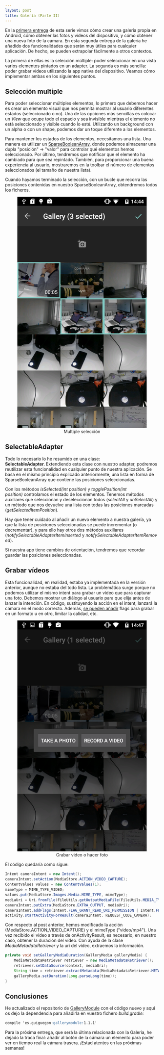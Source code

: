 ```yaml
---
layout: post
title: Galería (Parte II)
---
```


En la <a href="/gallery-I/">primera entrega</a> de esta serie vimos cómo crear una galería propia en Android, cómo obtener las fotos y vídeos del dispositivo, y cómo obtener una nueva foto de la cámara. En esta segunda entrega de la galería he añadido dos funcionalidades que serán muy útiles para cualquier aplicación. De hecho, se pueden extrapolar fácilmente a otros contextos.

La primera de ellas es la selección múltiple: poder seleccionar en una vista varios elementos pintados en un adapter. La segunda es más sencilla: poder grabar vídeos utilizando la app nativa del dispositivo. Veamos cómo implementar ambas en los siguientes puntos.

<h2>Selección multiple</h2>
Para poder seleccionar múltiples elementos, lo primero que debemos hacer es crear un elemento visual que nos permita mostrar al usuario diferentes estados (seleccionado o no). Una de las opciones más sencillas es colocar un <em>View</em> que ocupe todo el espacio y sea invisible mientras el elemento no está seleccionado y visible cuando lo esté. Utilizando un background con un alpha o con un shape, podemos dar un toque diferente a los elementos.

Para mantener los estados de los elementos, necesitamos una lista. Una manera es utilizar un <a href="https://developer.android.com/reference/android/util/SparseBooleanArray.html">SparseBooleanArray</a>, donde podemos almacenar una dupla "posición" -> "valor" para controlar qué elementos hemos seleccionado. Por último, tendremos que notificar que el elemento ha cambiado para que sea repintado. También, para proporcionar una buena experiencia al usuario, mostraremos en la toolbar el número de elementos seleccionados (el tamaño de nuestra lista).

Cuando hayamos terminado la selección, con un bucle que recorra las posiciones contenidas en nuestro SparseBooleanArray, obtendremos todos los ficheros.

<div align="center">
    <figure>
        <img src="/images/gallery/multiple_selection.png" alt="Galería" width="576">
          <figcaption>Multiple selección</figcaption>
    </figure>
</div>

<h2>SelectableAdapter</h2>
Todo lo necesario lo he resumido en una clase: <strong>SelectableAdapter. </strong>Extendiendo esta clase con nuestro adapter, podremos reutilizar esta funcionalidad en cualquier punto de nuestra aplicación. Se basa en el mismo principio explicado anteriormente, una lista en forma de SparseBooleanArray que contiene las posiciones seleccionadas.

Con los métodos <em>isSelected(int position)</em> y <em>togglePosition(int position) </em>controlamos el estado de los elementos. Tenemos métodos auxiliares que seleccionan y deseleccionan todos (<em>selectAll</em> y <em>unSelectAll</em>) y un método que nos devuelve una lista con todas las posiciones marcadas (<em>getSelectedItemPosition</em>).

Hay que tener cuidado al añadir un nuevo elemento a nuestra galería, ya que la lista de posiciones seleccionadas se puede incrementar (o decrementar), y para ello hay otros dos métodos auxiliares (<em>notifySelectableAdapterItemInserted </em>y <em>notifySelectableAdapterItemRemoved</em>).

Si nuestra app tiene cambios de orientación, tendremos que recordar guardar las posiciones seleccionadas.
<h2>Grabar vídeos</h2>
Esta funcionalidad, en realidad, estaba ya implementada en la versión anterior, aunque no estaba del todo lista. La problemática surge porque no podemos utilizar el mismo intent para grabar un vídeo que para capturar una foto. Debemos mostrar un diálogo al usuario para que elija antes de lanzar la intención. En código, sustituyendo la acción en el intent, lanzará la cámara en el modo correcto. Además, <a href="https://developer.android.com/reference/android/provider/MediaStore.html#ACTION_VIDEO_CAPTURE">se pueden añadir</a> flags para grabar en un formato u en otro, limitar la calidad, etc.

<div align="center">
    <figure>
        <img src="/images/gallery/photo_video_dialog.png" alt="Galería" width="576">
          <figcaption>Grabar video o hacer foto</figcaption>
    </figure>
</div>

El código quedaría como sigue:

```java
Intent cameraIntent = new Intent();
cameraIntent.setAction(MediaStore.ACTION_VIDEO_CAPTURE);
ContentValues values = new ContentValues(1);
mimeType = MIME_TYPE_VIDEO;
values.put(MediaStore.Images.Media.MIME_TYPE, mimeType);
mediaUri = Uri.fromFile(FileUtils.getOutputMediaFile(FileUtils.MEDIA_TYPE_VIDEO));
cameraIntent.putExtra(MediaStore.EXTRA_OUTPUT, mediaUri);
cameraIntent.addFlags(Intent.FLAG_GRANT_READ_URI_PERMISSION | Intent.FLAG_GRANT_WRITE_URI_PERMISSION);
activity.startActivityForResult(cameraIntent, REQUEST_CODE_CAMERA);
```

Con respecto al post anterior, hemos modificado la acción (MediaStore.ACTION_VIDEO_CAPTURE) y el mimeType ("video/mp4"). Una vez recibido el vídeo a través de onActivityResult, es necesario, en nuestro caso, obtener la duración del vídeo. Con ayuda de la clase <em>MediaMetadataRetriever</em> y la uri del vídeo, extraemos la información.

```java
private void setGalleryMediaDuration(GalleryMedia galleryMedia) {
    MediaMetadataRetriever retriever = new MediaMetadataRetriever();
    retriever.setDataSource(context, mediaUri);
    String time = retriever.extractMetadata(MediaMetadataRetriever.METADATA_KEY_DURATION);
    galleryMedia.setDuration(Long.parseLong(time));
}
```

<h2>Conclusiones</h2>
He actualizado el repositorio de <a href="https://github.com/guiguegon/GalleryModule">GalleryModule</a> con el código nuevo y aquí os dejo la dependencia para añadirla en vuestro fichero <em>build.gradle:</em>

```markdown
compile 'es.guiguegon:gallerymodule:1.1.1'
```

Para la próxima entrega, que será la última relacionada con la Galería, he dejado la traca final: añadir al botón de la cámara un elemento para poder ver en tiempo real la cámara trasera. ¡Estad atentos en las próximas semanas!